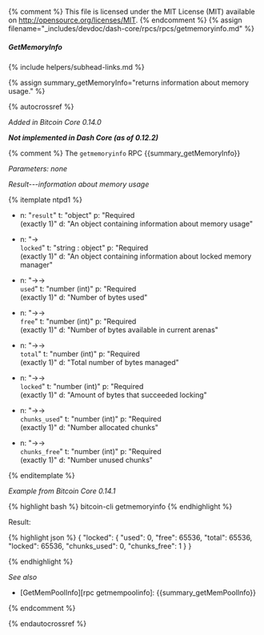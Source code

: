 {% comment %}
This file is licensed under the MIT License (MIT) available on
http://opensource.org/licenses/MIT.
{% endcomment %}
{% assign filename="_includes/devdoc/dash-core/rpcs/rpcs/getmemoryinfo.md" %}

##### GetMemoryInfo
{% include helpers/subhead-links.md %}

{% assign summary_getMemoryInfo="returns information about memory usage." %}

<!-- __ -->

{% autocrossref %}

*Added in Bitcoin Core 0.14.0*

**_Not implemented in Dash Core (as of 0.12.2)_**

{% comment %}
The `getmemoryinfo` RPC {{summary_getMemoryInfo}}

*Parameters: none*

*Result---information about memory usage*

{% itemplate ntpd1 %}
- n: "`result`"
  t: "object"
  p: "Required<br>(exactly 1)"
  d: "An object containing information about memory usage"

- n: "→<br>`locked`"
  t: "string : object"
  p: "Required<br>(exactly 1)"
  d: "An object containing information about locked memory manager"

- n: "→→<br>`used`"
  t: "number (int)"
  p: "Required<br>(exactly 1)"
  d: "Number of bytes used"

- n: "→→<br>`free`"
  t: "number (int)"
  p: "Required<br>(exactly 1)"
  d: "Number of bytes available in current arenas"

- n: "→→<br>`total`"
  t: "number (int)"
  p: "Required<br>(exactly 1)"
  d: "Total number of bytes managed"

- n: "→→<br>`locked`"
  t: "number (int)"
  p: "Required<br>(exactly 1)"
  d: "Amount of bytes that succeeded locking"

- n: "→→<br>`chunks_used`"
  t: "number (int)"
  p: "Required<br>(exactly 1)"
  d: "Number allocated chunks"

- n: "→→<br>`chunks_free`"
  t: "number (int)"
  p: "Required<br>(exactly 1)"
  d: "Number unused chunks"

{% enditemplate %}

*Example from Bitcoin Core 0.14.1*

{% highlight bash %}
bitcoin-cli getmemoryinfo
{% endhighlight %}

Result:

{% highlight json %}
{
  "locked": {
    "used": 0,
    "free": 65536,
    "total": 65536,
    "locked": 65536,
    "chunks_used": 0,
    "chunks_free": 1
  }
}

{% endhighlight %}

*See also*

* [GetMemPoolInfo][rpc getmempoolinfo]: {{summary_getMemPoolInfo}}

{% endcomment %}

{% endautocrossref %}
